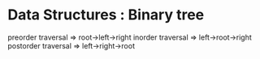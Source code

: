 # Data Structures : Binary tree
preorder traversal => root->left->right
inorder traversal => left->root->right
postorder traversal => left->right->root
